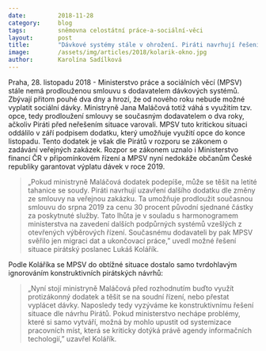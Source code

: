 ```yaml
---
date:         2018-11-28
category:     blog
tags:         sněmovna celostátní práce-a-sociální-věci
layout:       post
title:        "Dávkové systémy stále v ohrožení. Piráti navrhují řešení"
image:        /assets/img/articles/2018/kolarik-okno.jpg
author:       Karolína Sadílková
---
```



Praha, 28. listopadu 2018 - Ministerstvo práce a sociálních věcí (MPSV) stále nemá prodlouženou smlouvu s dodavatelem dávkových systémů. Zbývají přitom pouhé dva dny a hrozí, že od nového roku nebude možné vyplatit sociální dávky. Ministryně Jana Maláčová totiž váhá s využitím tzv. opce, tedy prodloužení smlouvy se současným dodavatelem o dva roky, ačkoliv Piráti před neřešením situace varovali. MPSV tuto kritickou situaci oddálilo v září podpisem dodatku, který umožňuje využití opce do konce listopadu. Tento dodatek je však dle Pirátů v rozporu se zákonem o zadávání veřejných zakázek. Rozpor se zákonem uznalo i Ministerstvo financí ČR v připomínkovém řízení a MPSV nyní nedokáže občanům České republiky garantovat výplatu dávek v roce 2019.

> „Pokud ministryně Maláčová dodatek podepíše, může se těšit na letité tahanice se soudy. Piráti navrhují uzavření dalšího dodatku dle změny ze smlouvy na veřejnou zakázku. Ta umožňuje prodloužit současnou smlouvu do srpna 2019 za cenu 30 procent původní sjednané částky za poskytnuté služby. Tato lhůta je v souladu s harmonogramem ministerstva na zavedení dalších podpůrných systémů vzešlých z otevřených výběrových řízení. Současnému dodavateli by pak MPSV svěřilo jen migraci dat a ukončovací práce,” uvedl možné řešení situace pirátský poslanec Lukáš Kolářík.

Podle Koláříka se MPSV do obtížné situace dostalo samo tvrdohlavým ignorováním konstruktivních pirátských návrhů:

> „Nyní stojí ministryně Maláčová před rozhodnutím buďto využít protizákonný dodatek a těšit se na soudní řízení, nebo přestat vyplácet dávky. Naposledy tedy vyzýváme ke konstruktivnímu řešení situace dle návrhu Pirátů. Pokud ministerstvo nechápe problémy, které si samo vytváří, možná by mohlo upustit od systemizace pracovních míst, která se kriticky dotýká právě agendy informačních techologií,” uzavřel Kolářík.  

